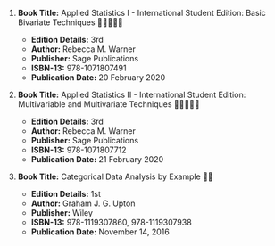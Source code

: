 1. **Book Title:** Applied Statistics I - International Student Edition: Basic Bivariate Techniques 🚨🚨🚨🚨🚨
   - **Edition Details:** 3rd
   - **Author:** Rebecca M. Warner
   - **Publisher:** Sage Publications
   - **ISBN-13:** 978-1071807491
   - **Publication Date:** 20 February 2020

2. **Book Title:** Applied Statistics II - International Student Edition: Multivariable and Multivariate Techniques 🚨🚨🚨🚨🚨
   - **Edition Details:** 3rd
   - **Author:** Rebecca M. Warner
   - **Publisher:** Sage Publications
   - **ISBN-13:** 978-1071807712
   - **Publication Date:** 21 February 2020

3. **Book Title:** Categorical Data Analysis by Example 📒🔐
   - **Edition Details:** 1st
   - **Author:** Graham J. G. Upton
   - **Publisher:** Wiley
   - **ISBN-13:** 978-1119307860, 978-1119307938
   - **Publication Date:** November 14, 2016
